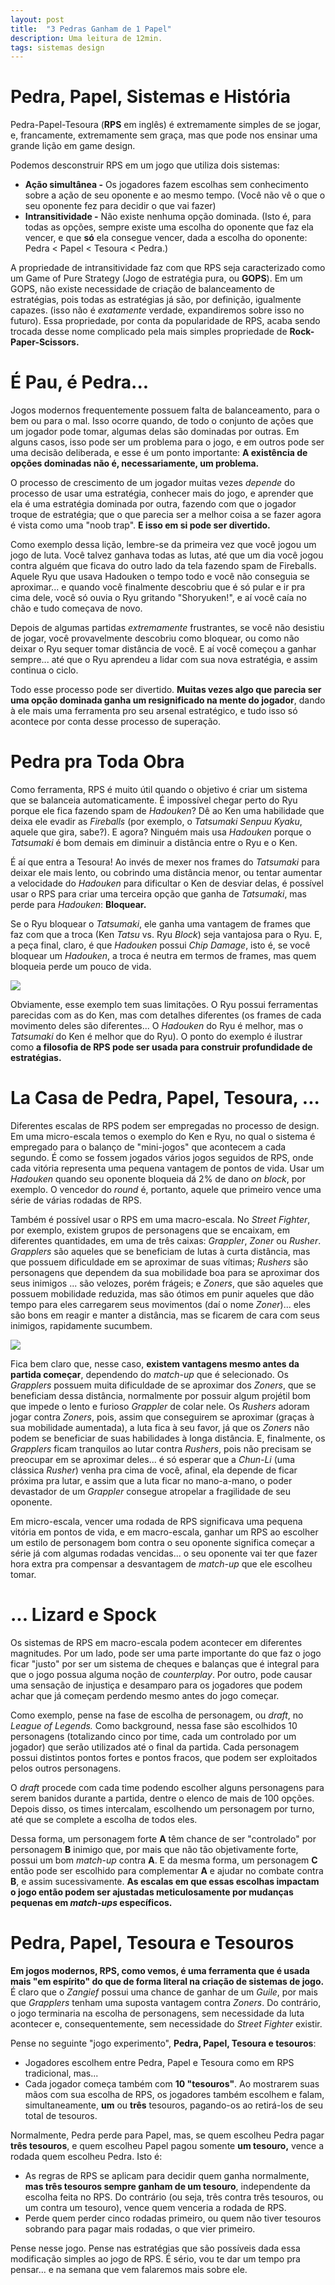 ```yaml
---
layout: post
title:  "3 Pedras Ganham de 1 Papel"
description: Uma leitura de 12min.
tags: sistemas design
---
```


# Pedra, Papel, Sistemas e História
Pedra-Papel-Tesoura (**RPS** em inglês) é extremamente simples de se jogar, e, francamente, extremamente sem graça, mas 
que pode nos ensinar uma grande lição em game design.

Podemos desconstruir RPS em um jogo que utiliza dois sistemas:

* **Ação simultânea -** Os jogadores fazem escolhas sem conhecimento sobre a ação de seu oponente e ao mesmo tempo. 
  (Você não vê o que o seu oponente fez para decidir o que vai fazer)
* **Intransitividade -** Não existe nenhuma opção dominada. (Isto é, para todas as opções, sempre existe uma escolha 
  do oponente que faz ela vencer, e que **só** ela consegue vencer, dada a escolha do oponente: Pedra < Papel < Tesoura < Pedra.)
  
A propriedade de intransitividade faz com que RPS seja caracterizado como um Game of Pure Strategy (Jogo de estratégia 
pura, ou **GOPS**). Em um GOPS, não existe necessidade de criação de balanceamento de estratégias, pois todas as 
estratégias já são, por definição, igualmente capazes. (isso não é *exatamente* verdade, expandiremos sobre isso 
no futuro). Essa propriedade, por conta da popularidade de RPS, acaba sendo trocada desse 
nome complicado pela mais simples propriedade de **Rock-Paper-Scissors.**

# É Pau, é Pedra...

Jogos modernos frequentemente possuem falta de balanceamento, para o bem ou para o mal. Isso ocorre quando, de todo 
o conjunto de ações que um jogador pode tomar, algumas delas são dominadas por outras. Em alguns casos, isso pode 
ser um problema para o jogo, e em outros pode ser uma decisão deliberada, e esse é um ponto importante: **A 
existência de opções dominadas não é, necessariamente, um problema.**

O processo de crescimento de um jogador muitas vezes *depende* do processo de usar uma estratégia, conhecer mais do 
jogo, e aprender que ela é uma estratégia dominada por outra, fazendo com que o jogador troque de estratégia; que o 
que parecia ser a melhor coisa a se fazer agora é vista como uma "noob trap". **E isso em si pode ser divertido.**

Como exemplo dessa lição, lembre-se da primeira vez que você jogou um jogo de luta. Você talvez ganhava todas as 
lutas, até que um dia você jogou contra alguém que ficava do outro lado da tela fazendo spam de Fireballs. Aquele 
Ryu que usava Hadouken o tempo todo e você não conseguia se aproximar... e quando você finalmente descobriu que é só 
pular e ir pra cima dele, você só ouvia o Ryu gritando "Shoryuken!", e aí você caía no chão e tudo começava de novo.

Depois de algumas partidas *extremamente* frustrantes, se você não desistiu de jogar, você provavelmente descobriu 
como bloquear, ou como não deixar o Ryu sequer tomar distância de você. E aí você começou a ganhar sempre... até que 
o Ryu aprendeu a lidar com sua nova estratégia, e assim continua o ciclo.

Todo esse processo pode ser divertido. **Muitas vezes algo que parecia ser uma opção dominada ganha um resignificado 
na mente do jogador**, dando à ele mais uma ferramenta pro seu arsenal estratégico, e tudo isso só acontece por conta 
desse processo de superação.

# Pedra pra Toda Obra

Como ferramenta, RPS é muito útil quando o objetivo é criar um sistema que se balanceia automaticamente. É 
impossível chegar perto do Ryu porque ele fica fazendo spam de *Hadouken*? Dê ao Ken uma habilidade que deixa ele 
evadir as *Fireballs* (por exemplo, o *Tatsumaki Senpuu Kyaku*, aquele que gira, sabe?). E agora? Ninguém mais usa 
*Hadouken* porque o *Tatsumaki* é bom demais em diminuir a distância entre o Ryu e o Ken. 

É aí que entra a Tesoura! Ao invés de mexer nos frames do *Tatsumaki* para deixar ele mais lento, ou cobrindo uma 
distância menor, ou tentar aumentar a velocidade do *Hadouken* para dificultar o Ken de desviar delas, é possível usar 
o RPS para criar uma terceira opção que ganha de *Tatsumaki*, mas perde para *Hadouken*: **Bloquear.**

Se o Ryu bloquear o *Tatsumaki*, ele ganha uma vantagem de frames que faz com que a troca (Ken *Tatsu* vs. Ryu *Block*) 
seja vantajosa para o Ryu. E, a peça final, claro, é que *Hadouken* possui *Chip Damage*, isto é, se você bloquear um 
*Hadouken*, a troca é neutra em termos de frames, mas quem bloqueia perde um pouco de vida.

<img src="{{site.baseurl}}/assets/img/rps-skills.png">

Obviamente, esse exemplo tem suas limitações. O Ryu possui ferramentas parecidas com as do Ken, mas com detalhes 
diferentes (os frames de cada movimento deles são diferentes... O *Hadouken* do Ryu é melhor, mas o *Tatsumaki* do 
Ken é melhor que do Ryu). O ponto do exemplo é ilustrar como **a filosofia de RPS pode ser usada para construir 
profundidade de estratégias.**


# La Casa de Pedra, Papel, Tesoura, ...

Diferentes escalas de RPS podem ser empregadas no processo de design. Em uma micro-escala temos o exemplo do Ken e 
Ryu, no qual o sistema é empregado para o balanço de "mini-jogos" que acontecem a cada segundo. É como se fossem 
jogados vários jogos seguidos de RPS, onde cada vitória representa uma pequena vantagem de pontos de vida. Usar 
um *Hadouken* quando seu oponente bloqueia dá 2% de dano *on block*, por exemplo. O vencedor do *round* é, portanto, 
aquele que primeiro vence uma série de várias rodadas de RPS.

Também é possível usar o RPS em uma macro-escala. No *Street Fighter*, por exemplo, existem grupos de personagens 
que se encaixam, em diferentes quantidades, em uma de três caixas: *Grappler*, *Zoner* ou *Rusher*. 
*Grapplers* são aqueles que se beneficiam de lutas à curta distância, mas que possuem dificuldade em se aproximar de 
suas vítimas; *Rushers* são personagens que dependem da sua mobilidade boa para se aproximar dos seus inimigos ... 
são velozes, porém frágeis; e *Zoners*, que são aqueles que possuem mobilidade reduzida, mas são ótimos 
em punir aqueles que dão tempo para eles carregarem seus movimentos (daí o nome *Zoner*)... eles são bons em reagir e 
manter a distância, mas se ficarem de cara com seus inimigos, rapidamente sucumbem.

<img src="{{site.baseurl}}/assets/img/rps-matchups.png">

Fica bem claro que, nesse caso, **existem vantagens mesmo antes da partida começar**, dependendo do *match-up* que é 
selecionado. Os *Grapplers* possuem muita dificuldade de se aproximar dos *Zoners*, que se beneficiam 
dessa distância, normalmente por possuir algum projétil bom que impede o lento e furioso *Grappler* de colar nele.
Os *Rushers* adoram jogar contra *Zoners*, pois, assim que conseguirem se aproximar (graças à sua 
mobilidade aumentada), a luta fica à seu favor, já que os *Zoners* não podem se beneficiar de suas habilidades à 
longa distância. E, finalmente, os *Grapplers* ficam tranquilos ao lutar contra *Rushers*, pois não precisam se 
preocupar em se aproximar deles... é só esperar que a *Chun-Li* (uma clássica *Rusher*) venha pra cima de você, 
afinal, ela depende de ficar próxima pra lutar, e assim que a luta ficar no mano-a-mano, o poder devastador de um 
*Grappler* consegue atropelar a fragilidade de seu oponente.

Em micro-escala, vencer uma rodada de RPS significava uma pequena vitória em pontos de vida, e em macro-escala, 
ganhar um RPS ao escolher um estilo de personagem bom contra o seu oponente significa começar a série já com algumas 
rodadas vencidas... o seu oponente vai ter que fazer hora extra pra compensar a desvantagem de *match-up* que ele 
escolheu tomar.


# ... Lizard e Spock

Os sistemas de RPS em macro-escala podem acontecer em diferentes magnitudes. Por um lado, pode ser uma parte 
importante do que faz o jogo ficar "justo" por ser um sistema de cheques e balanças que é integral para que o jogo 
possua alguma noção de *counterplay*. Por outro, pode causar uma sensação de injustiça e desamparo para os jogadores 
que podem achar que já começam perdendo mesmo antes do jogo começar.

Como exemplo, pense na fase de escolha de personagem, ou *draft*, no *League of Legends.* Como background, nessa 
fase são escolhidos 10 personagens (totalizando cinco por time, cada um controlado por um jogador) que serão utilizados até o
final da partida. Cada personagem possui distintos pontos fortes e pontos fracos, que podem ser exploitados pelos outros 
personagens.

O *draft* procede com cada time podendo escolher alguns personagens para serem banidos durante a partida, dentre o 
elenco de mais de 100 opções. Depois disso, os times intercalam, escolhendo um personagem por turno, até que se 
complete a escolha de todos eles.

Dessa forma, um personagem forte **A** têm chance de ser "controlado" por personagem **B** inimigo que, por mais que 
não tão objetivamente forte, possui um bom *match-up* contra **A**. E da mesma forma, um personagem **C** então pode 
ser escolhido para complementar **A** e ajudar no combate contra **B**, e assim sucessivamente. **As escalas em que 
essas escolhas impactam o jogo então podem ser ajustadas meticulosamente por mudanças pequenas em *match-ups* 
específicos.**


# Pedra, Papel, Tesoura e Tesouros

**Em jogos modernos, RPS, como vemos, é uma ferramenta que é usada mais "em espírito" do que de forma literal na 
criação de sistemas de jogo.** É claro que o *Zangief* possui uma chance de ganhar de um *Guile*, por mais que *Grapplers* 
tenham uma suposta vantagem contra *Zoners*. Do contrário, o jogo terminaria na escolha de personagens, sem 
necessidade da luta acontecer e, consequentemente, sem necessidade do *Street Fighter* existir.

Pense no seguinte "jogo experimento", **Pedra, Papel, Tesoura e tesouros**:

* Jogadores escolhem entre Pedra, Papel e Tesoura como em RPS tradicional, mas...
* Cada jogador começa também com **10 "tesouros"**. Ao mostrarem suas mãos com sua escolha de RPS, os jogadores também 
  escolhem e falam, simultaneamente, **um** ou **três** tesouros, pagando-os ao retirá-los de seu total de tesouros.

Normalmente, Pedra perde para Papel, mas, se quem escolheu Pedra pagar **três tesouros**, e quem escolheu Papel 
pagou somente **um tesouro,** vence a rodada quem escolheu Pedra. Isto é:

* As regras de RPS se aplicam para decidir quem ganha normalmente, **mas três tesouros sempre ganham de um 
  tesouro**, independente da escolha feita no RPS. Do contrário (ou seja, três contra três tesouros, ou um contra um 
  tesouro), vence quem venceria a rodada de RPS.
* Perde quem perder cinco rodadas primeiro, ou quem não tiver tesouros sobrando para pagar mais rodadas, o que vier 
  primeiro.

Pense nesse jogo. Pense nas estratégias que são possíveis dada essa modificação simples ao jogo de RPS. É sério, vou 
te dar um tempo pra pensar... e na semana que vem falaremos mais sobre ele.









